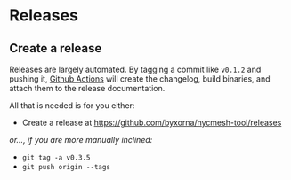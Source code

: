 # Releases

## Create a release

Releases are largely automated. By tagging a commit like `v0.1.2` and pushing it, [Github Actions](https://github.com/byxorna/nycmesh-tool/actions) will create the changelog, build binaries, and attach them to the release documentation.

All that is needed is for you either:

- Create a release at https://github.com/byxorna/nycmesh-tool/releases

_or..., if you are more manually inclined:_

- `git tag -a v0.3.5`
- `git push origin --tags`
